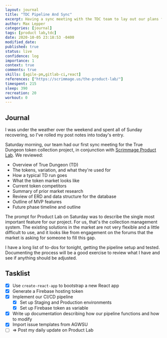 ```yaml
---
layout: journal
title: "TDC Pipeline And Sync"
excerpt: Having a sync meeting with the TDC team to lay out our plans for the month and future, and setting up our CI pipeline.
author: Max Lepper
categories: [journal]
tags: [product lab,tdc]
date: 2020-10-05 23:18:53 -0400
modified_date:
published: true
status: live
confidence: log
importance: 1
context: true
comments: true
skills: [agile-pm,gitlab-ci,react]
references: ["https://scrimmage.us/the-product-lab/"]
timespent: 215
sleep: 390
recreation: 20
workout: 0
---
```


## Journal

I was under the weather over the weekend and spent all of Sunday recovering, so I've rolled my post notes into today's entry.

Saturday morning, our team had our first sync meeting for the True Dungeon token collection project, in conjunction with [Scrimmage Product Lab]({{page.references[0]}}). We reviewed:

- Overview of True Dungeon (TD)
- The tokens, variation, and what they're used for
- How a typical TD run goes
- What the token market looks like
- Current token competitors
- Summary of prior market research
- Review of ERD and data structure for the database
- Outline of MVP features
- Future phase timeline and outline

The prompt for Product Lab on Saturday was to describe the single most important feature for our project. For us, that's the collection management system. The existing solutions in the market are not very flexible and a little difficult to use, and it looks like from engagement on the forums that the market is asking for someone to fill this gap.

I have a long list of to-dos for tonight, getting the pipeline setup and tested. Documenting the process will be a good exercise to review what I have and see if anything should be adjusted.

## Tasklist

- [x] Use `create-react-app` to bootstrap a new React app
- [x] Generate a Firebase hosting token
- [x] Implement our CI/CD pipeline
  - [x] Set up Staging and Production environments
  - [x] Set up Firebase token as variable
- [x] Write up documentation describing how our pipeline functions and how to modify
- [x] Import issue templates from AGWSU
- [ ] <span title="Task to be added to next entry">=></span> Post my daily update on Product Lab